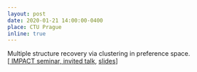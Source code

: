 ```yaml
---
layout: post
date: 2020-01-21 14:00:00-0400
place: CTU Prague
inline: true
---
```

Multiple structure recovery via clustering in preference space. <br>
[<a href="http://impact.ciirc.cvut.cz/seminars/#seminar2020-01-21-magri"> IMPACT seminar, invited talk</a>, <a href="https://polimi365-my.sharepoint.com/:b:/g/personal/10755186_polimi_it/EcNci3hqMHBNlHIDtLmqIrAB_I3IsyTe0w6Aq8bQ41GqDw?e=jto49J">slides</a>]
